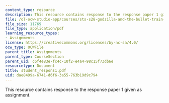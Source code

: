 ```yaml
---
content_type: resource
description: This resource contains response to the response paper 1 given as assignment.
file: /ol-ocw-studio-app/courses/sts-s28-godzilla-and-the-bullet-train-technology-and-culture-in-modern-japan-fall-2005/dae8499a6741d6f63a55763b19d9c794_student_respons1.pdf
file_size: 11769
file_type: application/pdf
learning_resource_types:
- Assignments
license: https://creativecommons.org/licenses/by-nc-sa/4.0/
ocw_type: OCWFile
parent_title: Assignments
parent_type: CourseSection
parent_uid: c6f4e83e-fc4c-10f2-e4a4-98c15f73db6e
resourcetype: Document
title: student_respons1.pdf
uid: dae8499a-6741-d6f6-3a55-763b19d9c794
---
```

This resource contains response to the response paper 1 given as assignment.
